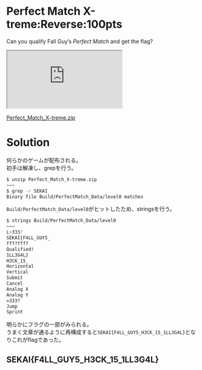 # Perfect Match X-treme:Reverse:100pts
Can you qualify Fall Guy’s *Perfect Match* and get the flag?  
<iframe src="https://www.youtube.com/embed/edifg0uMzxU"></iframe>  

[Perfect_Match_X-treme.zip](Perfect_Match_X-treme.zip)  

# Solution
何らかのゲームが配布される。  
初手は解凍し、grepを行う。  
```bash
$ unzip Perfect_Match_X-treme.zip
~~~
$ grep -r SEKAI
Binary file Build/PerfectMatch_Data/level0 matches
```
`Build/PerfectMatch_Data/level0`がヒットしたため、stringsを行う。  
```bash
$ strings Build/PerfectMatch_Data/level0
~~~
L>333?
SEKAI{F4LL_GUY5_
fff?fff?
Qualified!
1LL3G4L}
H3CK_15_
Horizontal
Vertical
Submit
Cancel
Analog X
Analog Y
=333?
Jump
Sprint
```
明らかにフラグの一部がみられる。  
うまく文章が通るように再構成すると`SEKAI{F4LL_GUY5_H3CK_15_1LL3G4L}`となりこれがflagであった。  

## SEKAI{F4LL_GUY5_H3CK_15_1LL3G4L}